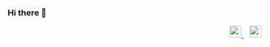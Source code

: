 ### Hi there 👋

<!-- <img src="https://github-readme-stats.vercel.app/api/top-langs/?username=PickleNik&theme=onedark" /> -->

<p align=end>
  <a href=https://twitter.com/pick1enik>
    <img height=24 width=24 src=https://cdn2.iconfinder.com/data/icons/social-icons-grey/512/LINKEDIN-256.png />
  </a>
  &nbsp;&nbsp;
  <a href=https://www.linkedin.com/in/picklenik>
    <img height=24 width=24 src=https://cdn2.iconfinder.com/data/icons/social-icons-grey/512/TWITTER-256.png />
  </a>
</p>


<!--
**PickleNik/picklenik** is a ✨ _special_ ✨ repository because its `README.md` (this file) appears on your GitHub profile.

Here are some ideas to get you started:

- 🔭 I’m currently working on ...
- 🌱 I’m currently learning ...
- 👯 I’m looking to collaborate on ...
- 🤔 I’m looking for help with ...
- 💬 Ask me about ...
- 📫 How to reach me: ...
- 😄 Pronouns: ...
- ⚡ Fun fact: ...
-->
